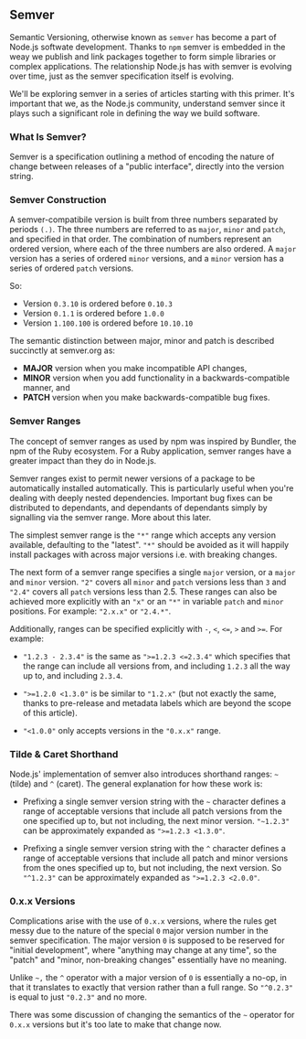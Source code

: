 ## Semver

Semantic Versioning, otherwise known as `semver` has become a part of Node.js softwate development. Thanks to `npm` semver is embedded in the weay we publish and link packages together to form simple libraries or complex applications. The relationship Node.js has with semver is evolving over time, just as the semver specification itself is evolving.

We'll be exploring semver in a series of articles starting with this primer. It's important that we, as the Node.js community, understand semver since it plays such a significant role in defining the way we build software.

### What Is Semver?
Semver is a specification outlining a method of encoding the nature of change between releases of a "public interface", directly into the version string.

### Semver Construction
A semver-compatibile version is built from three numbers separated by periods `(.)`. The three numbers are referred to as `major`, `minor` and `patch`, and specified in that order. The combination of numbers represent an ordered version, where each of the three numbers are also ordered. A `major` version has a series of ordered `minor` versions, and a `minor` version has a series of ordered `patch` versions.

So:

- Version `0.3.10` is ordered before `0.10.3`
- Version `0.1.1` is ordered before `1.0.0`
- Version `1.100.100` is ordered before `10.10.10`

The semantic distinction between major, minor and patch is described succinctly at semver.org as:

- **MAJOR** version when you make incompatible API changes,
- **MINOR** version when you add functionality in a backwards-compatible manner, and
- **PATCH** version when you make backwards-compatible bug fixes.

### Semver Ranges

The concept of semver ranges as used by npm was inspired by Bundler, the npm of the Ruby ecosystem. For a Ruby application, semver ranges have a greater impact than they do in Node.js.

Semver ranges exist to permit newer versions of a package to be automatically installed automatically. This is particularly useful when you're dealing with deeply nested dependencies. Important bug fixes can be distributed to dependants, and dependants of dependants simply by signalling via the semver range. More about this later.

The simplest semver range is the `"*"` range which accepts any version available, defaulting to the "latest". `"*"` should be avoided as it will happily install packages with across major versions i.e. with breaking changes.

The next form of a semver range specifies a single `major` version, or a `major` and `minor` version. `"2"` covers all `minor` and `patch` versions less than `3` and `"2.4"` covers all `patch` versions less than 2.5. These ranges can also be achieved more explicitly with an `"x"` or an `"*"` in variable `patch` and `minor` positions. For example: `"2.x.x"` or `"2.4.*"`.

Additionally, ranges can be specified explicitly with `-`, `<`, `<=`, `>` and `>=`. For example:

- `"1.2.3 - 2.3.4"` is the same as `">=1.2.3 <=2.3.4"` which specifies that the range can include all versions from, and including `1.2.3` all the way up to, and including `2.3.4`.

- `">=1.2.0 <1.3.0"` is be similar to `"1.2.x"` (but not exactly the same, thanks to pre-release and metadata labels which are beyond the scope of this article).

- `"<1.0.0"` only accepts versions in the `"0.x.x"` range.

### Tilde & Caret Shorthand

Node.js' implementation of semver also introduces shorthand ranges: `~` (tilde) and `^` (caret). The general explanation for how these work is:

- Prefixing a single semver version string with the `~` character defines a range of acceptable versions that include all patch versions from the one specified up to, but not including, the next minor version. `"~1.2.3"` can be approximately expanded as `">=1.2.3 <1.3.0"`.

- Prefixing a single semver version string with the `^` character defines a range of acceptable versions that include all patch and minor versions from the ones specified up to, but not including, the next version. So `"^1.2.3"` can be approximately expanded as `">=1.2.3 <2.0.0"`.

### 0.x.x Versions

Complications arise with the use of `0.x.x` versions, where the rules get messy due to the nature of the special `0` major version number in the semver specification. The major version `0` is supposed to be reserved for "initial development", where "anything may change at any time", so the "patch" and "minor, non-breaking changes" essentially have no meaning.

Unlike `~,` the `^` operator with a major version of `0` is essentially a no-op, in that it translates to exactly that version rather than a full range. So `"^0.2.3"` is equal to just `"0.2.3"` and no more.

There was some discussion of changing the semantics of the `~` operator for `0.x.x` versions but it's too late to make that change now.